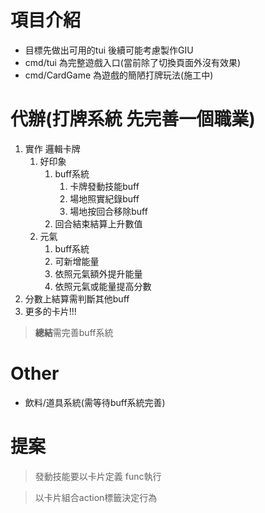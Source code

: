 # 項目介紹
* 目標先做出可用的tui 後續可能考慮製作GIU
* cmd/tui 為完整遊戲入口(當前除了切換頁面外沒有效果)
* cmd/CardGame 為遊戲的簡陋打牌玩法(施工中)

# 代辦(打牌系統 先完善一個職業)
1. 實作 邏輯卡牌
   1. 好印象
      1. buff系統
         1. 卡牌發動技能buff
         2. 場地照實紀錄buff
         3. 場地按回合移除buff
      2. 回合結束結算上升數值
   2. 元氣
      1. buff系統
      2. 可新增能量
      3. 依照元氣額外提升能量
      4. 依照元氣或能量提高分數
2. 分數上結算需判斷其他buff
3. 更多的卡片!!!
>**總結**需完善buff系統

# Other
* 飲料/道具系統(需等待buff系統完善)


# 提案
> 發動技能要以卡片定義 func執行
 
> 以卡片組合action標籤決定行為